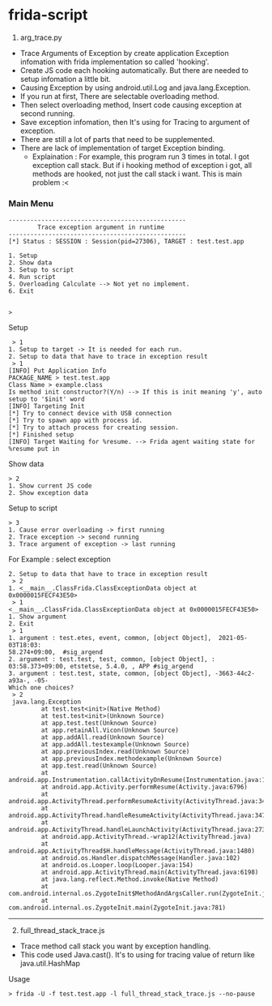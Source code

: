 # frida-script


1. arg_trace.py
- Trace Arguments of Exception by create application Exception infomation with frida implementation so called 'hooking'.
- Create JS code each hooking automatically. But there are needed to setup infomation a little bit.
- Causing Exception by using android.util.Log and java.lang.Exception.
- If you run at first, There are selectable overloading method.
- Then select overloading method, Insert code causing exception at second running.
- Save exception infomation, then It's using for Tracing to argument of exception.
- There are still a lot of parts that need to be supplemented.
- There are lack of implementation of target Exception binding.
  - Explaination : For example, this program run 3 times in total. I got exception call stack. But if i hooking method of exception i got, all methods are hooked, not just the call stack i want. This is main problem :<

### Main Menu
```
-------------------------------------------------
        Trace exception argument in runtime
-------------------------------------------------
[*] Status : SESSION : Session(pid=27306), TARGET : test.test.app

1. Setup
2. Show data
3. Setup to script
4. Run script
5. Overloading Calculate --> Not yet no implement.
6. Exit


>
```


Setup
```
 > 1
1. Setup to target -> It is needed for each run.
2. Setup to data that have to trace in exception result
 > 1
[INFO] Put Application Info
PACKAGE_NAME > test.test.app
Class Name > example.class
Is method init constructor?(Y/n) --> If this is init meaning 'y', auto setup to '$init' word
[INFO] Targeting Init
[*] Try to connect device with USB connection
[*] Try to spawn app with process id.
[*] Try to attach process for creating session.
[*] Finished setup
[INFO] Target Waiting for %resume. --> Frida agent waiting state for %resume put in
```


Show data
```
> 2
1. Show current JS code
2. Show exception data
```


Setup to script
```
> 3
1. Cause error overloading -> first running
2. Trace exception -> second running
3. Trace argument of exception -> last running
```

For Example : select exception
```
2. Setup to data that have to trace in exception result
 > 2
1. <__main__.ClassFrida.ClassExceptionData object at 0x0000015FECF43E50>
 > 1
<__main__.ClassFrida.ClassExceptionData object at 0x0000015FECF43E50>
1. Show argument
2. Exit
 > 1
1. argument : test.etes, event, common, [object Object],  2021-05-03T18:03:
58.274+09:00,  #sig_argend
2. argument : test.test, test, common, [object Object], :
03:58.373+09:00, etstetse, 5.4.0, , APP #sig_argend
3. argument : test.test, state, common, [object Object], -3663-44c2-a93a-, -05-
Which one choices?
 > 2
 java.lang.Exception
         at test.test<init>(Native Method)
         at test.test<init>(Unknown Source)
         at app.test.test(Unknown Source)
         at app.retainAll.Vicon(Unknown Source)
         at app.addAll.read(Unknown Source)
         at app.addAll.testexample(Unknown Source)
         at app.previousIndex.read(Unknown Source)
         at app.previousIndex.methodexample(Unknown Source)
         at app.test.read(Unknown Source)
         at android.app.Instrumentation.callActivityOnResume(Instrumentation.java:1269)
         at android.app.Activity.performResume(Activity.java:6796)
         at android.app.ActivityThread.performResumeActivity(ActivityThread.java:3409)
         at android.app.ActivityThread.handleResumeActivity(ActivityThread.java:3472)
         at android.app.ActivityThread.handleLaunchActivity(ActivityThread.java:2735)
         at android.app.ActivityThread.-wrap12(ActivityThread.java)
         at android.app.ActivityThread$H.handleMessage(ActivityThread.java:1480)
         at android.os.Handler.dispatchMessage(Handler.java:102)
         at android.os.Looper.loop(Looper.java:154)
         at android.app.ActivityThread.main(ActivityThread.java:6198)
         at java.lang.reflect.Method.invoke(Native Method)
         at com.android.internal.os.ZygoteInit$MethodAndArgsCaller.run(ZygoteInit.java:891)
         at com.android.internal.os.ZygoteInit.main(ZygoteInit.java:781)

```

-----

2. full_thread_stack_trace.js
- Trace method call stack you want by exception handling.
- This code used Java.cast(). It's to using for tracing value of return like java.util.HashMap  

Usage
```
> frida -U -f test.test.app -l full_thread_stack_trace.js --no-pause
```
